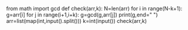 from math import gcd 
def check(arr,k):
  N=len(arr)
  for i in range(N-k+1):
    g=arr[i]
    for j in range(i+1,i+k):
      g=gcd(g,arr[j]) 
      print(g,end=" ")
arr=list(map(int,input().split()))
k=int(input())
check(arr,k) 
